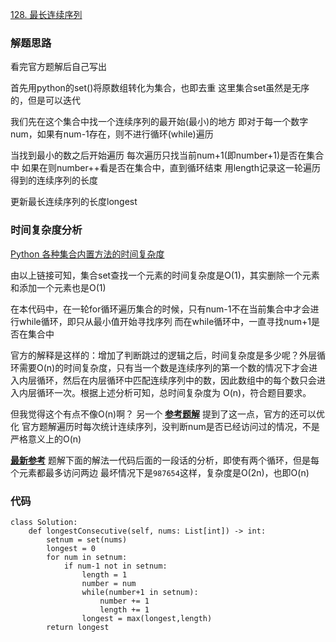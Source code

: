 [128. 最长连续序列](https://leetcode-cn.com/problems/longest-consecutive-sequence/)

### 解题思路
看完官方题解后自己写出

首先用python的set()将原数组转化为集合，也即去重
这里集合set虽然是无序的，但是可以迭代

我们先在这个集合中找一个连续序列的最开始(最小)的地方
即对于每一个数字num，如果有num-1存在，则不进行循环(while)遍历

当找到最小的数之后开始遍历
每次遍历只找当前num+1(即number+1)是否在集合中
如果在则number++看是否在集合中，直到循环结束
用length记录这一轮遍历得到的连续序列的长度

更新最长连续序列的长度longest

### 时间复杂度分析
[Python 各种集合内置方法的时间复杂度](https://github.com/Liu821218213/LeetCode-Orust/blob/master/Python%20%E5%90%84%E7%A7%8D%E9%9B%86%E5%90%88%E5%86%85%E7%BD%AE%E6%96%B9%E6%B3%95%E7%9A%84%E6%97%B6%E9%97%B4%E5%A4%8D%E6%9D%82%E5%BA%A6.md)

由以上链接可知，集合set查找一个元素的时间复杂度是O(1)，其实删除一个元素和添加一个元素也是O(1)

在本代码中，在一轮for循环遍历集合的时候，只有num-1不在当前集合中才会进行while循环，即只从最小值开始寻找序列
而在while循环中，一直寻找num+1是否在集合中

官方的解释是这样的：增加了判断跳过的逻辑之后，时间复杂度是多少呢？外层循环需要O(n)的时间复杂度，只有当一个数是连续序列的第一个数的情况下才会进入内层循环，然后在内层循环中匹配连续序列中的数，因此数组中的每个数只会进入内层循环一次。根据上述分析可知，总时间复杂度为 O(n)，符合题目要求。

但我觉得这个有点不像O(n)啊？
另一个
**[参考题解](https://leetcode-cn.com/problems/longest-consecutive-sequence/solution/guan-fang-ti-jie-ke-jin-yi-bu-you-hua-by-zrd-4/)**
提到了这一点，官方的还可以优化
官方题解遍历时每次统计连续序列，没判断num是否已经访问过的情况，不是严格意义上的O(n)

**[最新参考](https://leetcode-cn.com/problems/longest-consecutive-sequence/solution/xiang-xi-tong-su-de-si-lu-fen-xi-duo-jie-fa-by-3-4/%E7%9A%84%E8%A7%A3%E6%B3%95%E4%BA%8C/)**
题解下面的解法一代码后面的一段话的分析，即使有两个循环，但是每个元素都最多访问两边
最坏情况下是`987654`这样，复杂度是O(2n)，也即O(n)


### 代码

```python3
class Solution:
    def longestConsecutive(self, nums: List[int]) -> int:
        setnum = set(nums)
        longest = 0
        for num in setnum:
            if num-1 not in setnum:
                length = 1
                number = num
                while(number+1 in setnum):
                    number += 1
                    length += 1
                longest = max(longest,length)
        return longest
```

